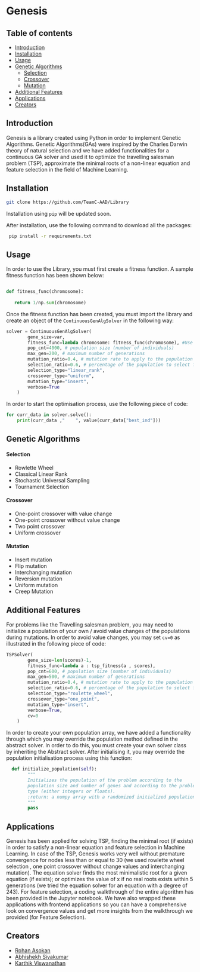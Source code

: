 # Genesis

## Table of contents

* [Introduction](#Introduction)
* [Installation](#Installation)
* [Usage](#Usage)
* [Genetic Algorithms](#Genetic-Algorithms)
  * [Selection](#Selection)
  * [Crossover](#Crossover)
  * [Mutation](#Mutation)
* [Additional Features](#Additional-Features)
* [Applications](#Applications)
* [Creators](#Creators)

## Introduction

Genesis is a library created using Python in order to implement Genetic Algorithms. Genetic Algorithms(GAs) were inspired by the Charles Darwin theory of natural selection and we have added functionalities for a continuous GA solver and used it to optimize the travelling salesman problem (TSP), approximate the minimal roots of a non-linear equation and feature selection in the field of Machine Learning. 

## Installation

```bash
git clone https://github.com/TeamC-AAD/Library
```
Installation using ```pip``` will be updated soon.

After installation, use the following command to download all the packages:

```bash
 pip install -r requirements.txt
 ```
 
 ## Usage
 
 In order to use the Library, you must first create a fitness function. A sample fitness function has been shown below:
 
 ```python
 
 def fitness_func(chromosome):
    
    return 1/np.sum(chromosome)
```

Once the fitness function has been created, you must import the library and create an object of the ```ContinuousGenAlgSolver``` in the following way:

```python
solver = ContinuousGenAlgSolver(
        gene_size=var,
        fitness_func=lambda chromosome: fitness_func(chromosome), #Use your fitness function here
        pop_cnt=4000, # population size (number of individuals)
        max_gen=200, # maximum number of generations
        mutation_ratio=0.4, # mutation rate to apply to the population
        selection_ratio=0.6, # percentage of the population to select for mating
        selection_type="linear_rank",
        crossover_type="uniform",
        mutation_type="insert",
        verbose=True
    )
```

In order to start the optimisation process, use the following piece of code:

```python
for curr_data in solver.solve():
    print(curr_data ,"    ", value(curr_data["best_ind"]))
```       

## Genetic Algorithms 

#### Selection

- Rowlette Wheel
- Classical Linear Rank
- Stochastic Universal Sampling
- Tournament Selection

#### Crossover

- One-point crossover with value change
- One-point crossover without value change
- Two point crossover
- Uniform crossover

#### Mutation

- Insert mutation 
- Flip mutation
- Interchanging mutation
- Reversion mutation
- Uniform mutation
- Creep Mutation

## Additional Features

For problems like the Travelling salesman problem, you may need to initialize a population of your own / avoid value changes of the populations during mutations. In order to avoid value changes, you may set ```cv=0``` as illustrated in the following piece of code:

```python
TSPSolver(
        gene_size=len(scores)-1,
        fitness_func=lambda a : tsp_fitness(a , scores),
        pop_cnt=600, # population size (number of individuals)
        max_gen=500, # maximum number of generations
        mutation_ratio=0.4, # mutation rate to apply to the population
        selection_ratio=0.6, # percentage of the population to select for mating
        selection_type="roulette_wheel",
        crossover_type="one_point",
        mutation_type="insert",
        verbose=True,
        cv=0
    )
````

In order to create your own population array, we have added a functionality through which you may override the population method defined in the abstract solver. In order to do this, you must create your own solver class by inheriting the Abstract solver. After initialising it, you may override the population initialisation process using this function:

```python
  def initialize_population(self):
        """
        Initializes the population of the problem according to the
        population size and number of genes and according to the problem
        type (either integers or floats).
        :return: a numpy array with a randomized initialized population
        """
        pass
```

## Applications

Genesis has been applied for solving TSP, finding the minimal root (if exists) in order to satisfy a non-linear equation and feature selection in Machine Learning. In case of the TSP, Genesis works very well without premature convergence for nodes less than or equal to 30 (we used rowlette wheel selection , one point crossover without change values and interchanging mutation). The equation solver finds the most minimalistic root for a given equation (if exists); or optimizes the value of x if no real roots exists within 5 generations (we tried the equation solver for an equation with a degree of 243). For feature selection, a coding walkthrough of the entire algorithm has been provided in the Jupyter notebook. We have also wrapped these applications with frontend applications so you can have a comprehensive look on convergence values and get more insights from the walkthrough we provided (for Feature Selection).

## Creators

- <a href="https://github.com/ArenaGrenade">Rohan Asokan</a>
- <a href="https://github.com/abhishekh2001">Abhishekh Sivakumar</a>
- <a href="https://github.com/nickinack">Karthik Viswanathan</a>
